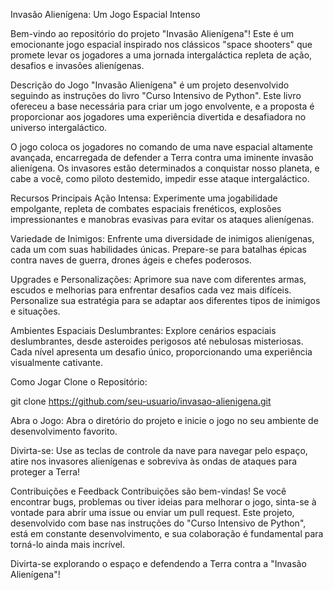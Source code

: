 Invasão Alienígena: Um Jogo Espacial Intenso

Bem-vindo ao repositório do projeto "Invasão Alienígena"! Este é um emocionante jogo espacial inspirado nos clássicos "space shooters" que promete levar os jogadores a uma jornada intergaláctica repleta de ação, desafios e invasões alienígenas.

Descrição do Jogo
"Invasão Alienígena" é um projeto desenvolvido seguindo as instruções do livro "Curso Intensivo de Python". Este livro ofereceu a base necessária para criar um jogo envolvente, e a proposta é proporcionar aos jogadores uma experiência divertida e desafiadora no universo intergaláctico.

O jogo coloca os jogadores no comando de uma nave espacial altamente avançada, encarregada de defender a Terra contra uma iminente invasão alienígena. Os invasores estão determinados a conquistar nosso planeta, e cabe a você, como piloto destemido, impedir esse ataque intergaláctico.

Recursos Principais
Ação Intensa: Experimente uma jogabilidade empolgante, repleta de combates espaciais frenéticos, explosões impressionantes e manobras evasivas para evitar os ataques alienígenas.

Variedade de Inimigos: Enfrente uma diversidade de inimigos alienígenas, cada um com suas habilidades únicas. Prepare-se para batalhas épicas contra naves de guerra, drones ágeis e chefes poderosos.

Upgrades e Personalizações: Aprimore sua nave com diferentes armas, escudos e melhorias para enfrentar desafios cada vez mais difíceis. Personalize sua estratégia para se adaptar aos diferentes tipos de inimigos e situações.

Ambientes Espaciais Deslumbrantes: Explore cenários espaciais deslumbrantes, desde asteroides perigosos até nebulosas misteriosas. Cada nível apresenta um desafio único, proporcionando uma experiência visualmente cativante.

Como Jogar
Clone o Repositório:

git clone https://github.com/seu-usuario/invasao-alienigena.git

Abra o Jogo:
Abra o diretório do projeto e inicie o jogo no seu ambiente de desenvolvimento favorito.

Divirta-se:
Use as teclas de controle da nave para navegar pelo espaço, atire nos invasores alienígenas e sobreviva às ondas de ataques para proteger a Terra!

Contribuições e Feedback
Contribuições são bem-vindas! Se você encontrar bugs, problemas ou tiver ideias para melhorar o jogo, sinta-se à vontade para abrir uma issue ou enviar um pull request. Este projeto, desenvolvido com base nas instruções do "Curso Intensivo de Python", está em constante desenvolvimento, e sua colaboração é fundamental para torná-lo ainda mais incrível.

Divirta-se explorando o espaço e defendendo a Terra contra a "Invasão Alienígena"!
